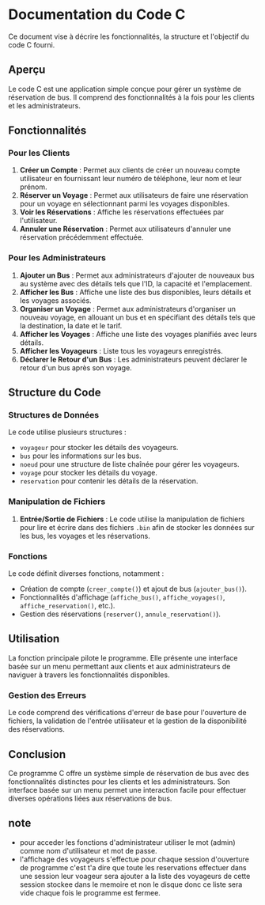 # Documentation du Code C

Ce document vise à décrire les fonctionnalités, la structure et l'objectif du code C fourni.

## Aperçu

Le code C est une application simple conçue pour gérer un système de réservation de bus. Il comprend des fonctionnalités à la fois pour les clients et les administrateurs.

## Fonctionnalités

### Pour les Clients

1. **Créer un Compte** : Permet aux clients de créer un nouveau compte utilisateur en fournissant leur numéro de téléphone, leur nom et leur prénom.
2. **Réserver un Voyage** : Permet aux utilisateurs de faire une réservation pour un voyage en sélectionnant parmi les voyages disponibles.
3. **Voir les Réservations** : Affiche les réservations effectuées par l'utilisateur.
4. **Annuler une Réservation** : Permet aux utilisateurs d'annuler une réservation précédemment effectuée.

### Pour les Administrateurs

1. **Ajouter un Bus** : Permet aux administrateurs d'ajouter de nouveaux bus au système avec des détails tels que l'ID, la capacité et l'emplacement.
2. **Afficher les Bus** : Affiche une liste des bus disponibles, leurs détails et les voyages associés.
3. **Organiser un Voyage** : Permet aux administrateurs d'organiser un nouveau voyage, en allouant un bus et en spécifiant des détails tels que la destination, la date et le tarif.
4. **Afficher les Voyages** : Affiche une liste des voyages planifiés avec leurs détails.
5. **Afficher les Voyageurs** : Liste tous les voyageurs enregistrés.
6. **Déclarer le Retour d'un Bus** : Les administrateurs peuvent déclarer le retour d'un bus après son voyage.

## Structure du Code

### Structures de Données

Le code utilise plusieurs structures :
- `voyageur` pour stocker les détails des voyageurs.
- `bus` pour les informations sur les bus.
- `noeud` pour une structure de liste chaînée pour gérer les voyageurs.
- `voyage` pour stocker les détails du voyage.
- `reservation` pour contenir les détails de la réservation.

### Manipulation de Fichiers

1. **Entrée/Sortie de Fichiers** : Le code utilise la manipulation de fichiers pour lire et écrire dans des fichiers `.bin` afin de stocker les données sur les bus, les voyages et les réservations.

### Fonctions

Le code définit diverses fonctions, notamment :
- Création de compte (`creer_compte()`) et ajout de bus (`ajouter_bus()`).
- Fonctionnalités d'affichage (`affiche_bus()`, `affiche_voyages()`, `affiche_reservation()`, etc.).
- Gestion des réservations (`reserver()`, `annule_reservation()`).

## Utilisation

La fonction principale pilote le programme. Elle présente une interface basée sur un menu permettant aux clients et aux administrateurs de naviguer à travers les fonctionnalités disponibles.

### Gestion des Erreurs

Le code comprend des vérifications d'erreur de base pour l'ouverture de fichiers, la validation de l'entrée utilisateur et la gestion de la disponibilité des réservations.

## Conclusion

Ce programme C offre un système simple de réservation de bus avec des fonctionnalités distinctes pour les clients et les administrateurs. Son interface basée sur un menu permet une interaction facile pour effectuer diverses opérations liées aux réservations de bus.

## note
- pour acceder les fonctions d'administrateur utiliser le mot (admin) comme nom d'utilisateur et mot de passe.
- l'affichage des voyageurs s'effectue pour chaque session d'ouverture de programme c'est t'a dire que toute les 
  reservations effectuer dans une session leur voageur sera ajouter a la liste des voyageurs de cette session 
  stockee dans le memoire et non le disque donc ce liste sera vide chaque fois le programme est fermee.